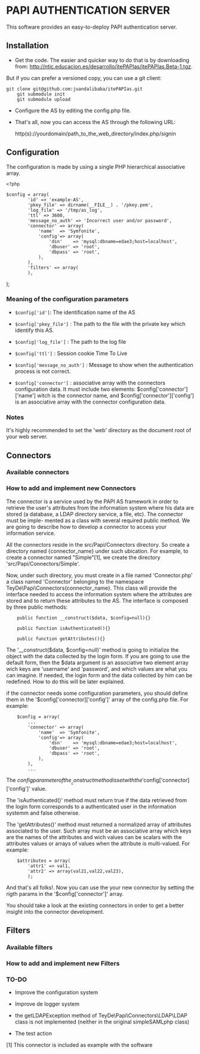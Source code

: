 PAPI AUTHENTICATION SERVER
==========================

This software provides an easy-to-deploy PAPI authentication server.

## Installation

* Get the code. The easier and quicker way to do that is by downloading from:
<http://ntic.educacion.es/desarrollo/itePAPIas/itePAPIas.Beta-1.tgz>.

But if you can prefer a versioned copy, you can use a git client:

	git clone git@github.com:juandalibaba/itePAPIas.git
        git submodule init
        git submodule upload


* Configure the AS by editing the config.php  file. 

* That's all, now you can access the AS through the following URL:
	
	http(s)://yourdomain/path_to_the_web_directory/index.php/signin

## Configuration

The configuration is made by using a single PHP hierarchical associative array.

	<?php

	$config = array(
            'id' => 'example-AS',
            'pkey_file' => dirname(__FILE__) . '/pkey.pem',
            'log_file' => '/tmp/as_log',
            'ttl' => 3600,
            'message_no_auth' => 'Incorrect user and/or password',
            'connector' => array(
                'name'  => 'Symfonite',
                'config'=> array(
                    'dsn'    => 'mysql:dbname=edae3;host=localhost',
                    'dbuser' => 'root',
                    'dbpass' => 'root',
                ),
            ),
            'filters' => array(
            ),
);

### Meaning of the configuration parameters

* `$config['id']`: The identification name of the AS

* `$config['pkey_file']` : The path to the file with the private key 
which identify this AS.

* `$config['log_file']` : The path to the log file

* `$config['ttl']` : Session cookie Time To Live

* `$config['message_no_auth']` : Message to show when the authentication
process is not correct.

* `$config['connector']` : associative array with the connectors configuration
data. It must include two elements:
   $config['connector']['name'] witch is the connector name, and
   $config['connector']['config'] is an associative array with the connector
configuration data.


### Notes

It's highly recommended to set the 'web' directory as the document root
of your web server.

## Connectors

### Available connectors

### How to add and implement new Connectors

The connector is a service used by the PAPI AS framework in order to retrieve the
user's attributes from the information system where his data are stored (a
database, a LDAP directory service, a file, etc). The connector must be imple-
mented as a class with several required public method. We are going to describe
how to develop a connector to access your information service.

All the connectors reside in the src/Papi/Connectors directory. So create a
directory named {connector_name} under such ubication. For example, to create a
connector named "Simple"[1], we create the directory 'src/Papi/Connectors/Simple'.

Now, under such directory, you must create in a file named 'Connector.php' a class
named 'Connector' belonging to the namespace TeyDe\Papi\Connectors\{connector_name}.
This class will provide the interface needed to access the information system
where the attributes are stored and to return these attributes to the AS. The
interface is composed by three public methods:

        public function __construct($data, $config=null){}

        public function isAuthenticated(){}

        public function getAttributes(){}

The '__construct($data, $config=null)' method is going to initialize the object
with the data collected by the login form. If you are going to use the default
form, then the $data argument is an associative two element array wich keys are
'username' and 'password', and which values are what you can imagine. If needed,
the login form and the data collected by him can be redefined. How to do this will
be later explained.

if the connector needs some configuration parameters, you should define them
in the '$config['connector]['config']' array of the config.php file. For example:

        $config = array(
            ...
            'connector' => array(
                'name'  => 'Symfonite',
                'config'=> array(
                    'dsn'    => 'mysql:dbname=edae3;host=localhost',
                    'dbuser' => 'root',
                    'dbpass' => 'root',
                ),
            ),
            ...

The $config parameter of the __construct method is set with the
'$config['connector]['config']' value.


The 'isAuthenticated()' method must return true if the data retrieved from the
login form corresponds to a authenticated user in the information systemm and
false otherwise.

The 'getAttributes()' method must returned a normalized array of attributes
associated to the user. Such array must be an associative array
which keys are the names of the attributes and wich values can be scalars with
the attributes values or arrays of values when the attribute is multi-valued.
For example:

        $attributes = array(
            'attr1' => val1,
            'attr2' => array(val21,val22,val23),
            );


And that's all folks!. Now you can use the your new connector by setting the
rigth params in the '$config['connector']' array.

You should take a look at the existing connectors in order to get a better
insight into the connector development.

## Filters

### Available filters

### How to add and implement new Filters

### TO-DO

* Improve the configuration system
* Improve de logger system
* the getLDAPException method of TeyDe\Papi\Connectors\LDAP\LDAP class is not
implemented (neither in the original simpleSAMLphp class)

* The test action

[1] This connector is included as example with the software